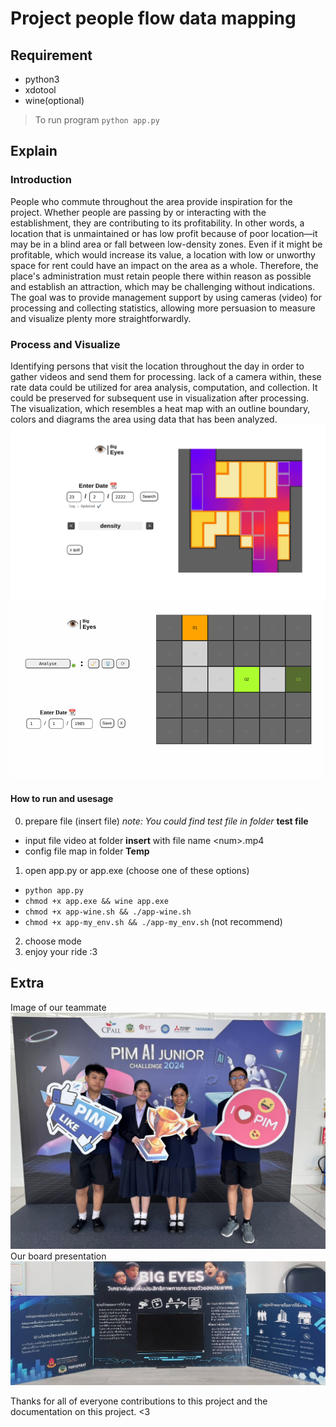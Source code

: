 # Project people flow data mapping
## Requirement
- python3
- xdotool
- wine(optional)


> To run program
`python app.py`

## Explain
### Introduction
People who commute throughout the area provide inspiration for the project. Whether people are passing by or interacting with the establishment, they are contributing to its profitability. In other words, a location that is unmaintained or has low profit because of poor location—it may be in a blind area or fall between low-density zones. Even if it might be profitable, which would increase its value, a location with low or unworthy space for rent could have an impact on the area as a whole. Therefore, the place's administration must retain people there within reason as possible and establish an attraction, which may be challenging without indications. The goal was to provide management support by using cameras (video) for processing and collecting statistics, allowing more persuasion to measure and visualize plenty more straightforwardly.
### Process and Visualize
Identifying persons that visit the location throughout the day in order to gather videos and send them for processing. lack of a camera within, these rate data could be utilized for area analysis, computation, and collection. It could be preserved for subsequent use in visualization after processing. The visualization, which resembles a heat map with an outline boundary, colors and diagrams the area using data that has been analyzed.
![density](https://github.com/CanEyesSee/Flow-Map-by-Video-Project-BigEyes-/blob/444e362a4f45da124c6b8c3ca07cc4017865253c/readme%20folder/density%20display.png)
![video analysis](https://github.com/CanEyesSee/Flow-Map-by-Video-Project-BigEyes-/blob/7ca0d6b6d7e1b5276afcd1c59f8428147b34b2cd/readme%20folder/video%20analize.gif)

#### How to run and usesage
0. prepare file (insert file) *note: You could find test file in folder* **test file**
 - input file video at folder **insert** with file name \<num>.mp4
 - config file map in folder **Temp** 
1. open app.py or app.exe (choose one of these options)
 -  ``python app.py``
 - ``chmod +x app.exe && wine app.exe``
 - ``chmod +x app-wine.sh && ./app-wine.sh``
 - ``chmod +x app-my_env.sh && ./app-my_env.sh`` (not recommend)
2. choose mode
3. enjoy your ride :3

## Extra
Image of our teammate
![Teammate](https://github.com/CanEyesSee/Flow-Map-by-Video-Project-BigEyes-/blob/28502273e5bd726dd7c2666d6cefe6561e6b0af2/readme%20folder/teammate.png)
Our board presentation
![Board](https://github.com/CanEyesSee/Flow-Map-by-Video-Project-BigEyes-/blob/28502273e5bd726dd7c2666d6cefe6561e6b0af2/readme%20folder/board.png)

Thanks for all of everyone contributions to this project and the documentation on this project. \<3